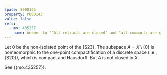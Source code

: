 ```yaml
---
space: S000165
property: P000143
value: false
refs:
  - mo: 435257
    name: Answer to ""All retracts are closed" and "all compacts are closed""
---
```


Let $0$ be the non-isolated point of the {S23}.  The subspace $A=X\setminus\{0\}$ is homeomorphic to the one-point compactification of a discrete space (i.e., {S20}), which is compact and Hausdorff.  But $A$ is not closed in $X$.

See {{mo:435257}}.
